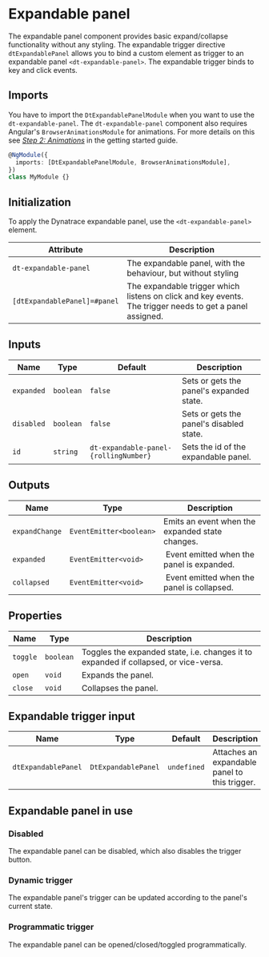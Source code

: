 # Expandable panel

The expandable panel component provides basic expand/collapse functionality
without any styling. The expandable trigger directive `dtExpandablePanel` allows
you to bind a custom element as trigger to an expandable panel
`<dt-expandable-panel>`. The expandable trigger binds to key and click events.

<ba-live-example name="DtExampleExpandablePanelDefault"></ba-live-example>

## Imports

You have to import the `DtExpandablePanelModule` when you want to use the
`dt-expandable-panel`. The `dt-expandable-panel` component also requires
Angular's `BrowserAnimationsModule` for animations. For more details on this see
[_Step 2: Animations_](https://barista.dynatrace.com/components/get-started/#step-2-animations)
in the getting started guide.

```typescript
@NgModule({
  imports: [DtExpandablePanelModule, BrowserAnimationsModule],
})
class MyModule {}
```

## Initialization

To apply the Dynatrace expandable panel, use the `<dt-expandable-panel>`
element.

| Attribute                    | Description                                                                                              |
| ---------------------------- | -------------------------------------------------------------------------------------------------------- |
| `dt-expandable-panel`        | The expandable panel, with the behaviour, but without styling                                            |
| `[dtExpandablePanel]=#panel` | The expandable trigger which listens on click and key events. The trigger needs to get a panel assigned. |

## Inputs

| Name       | Type      | Default                               | Description                              |
| ---------- | --------- | ------------------------------------- | ---------------------------------------- |
| `expanded` | `boolean` | `false`                               | Sets or gets the panel's expanded state. |
| `disabled` | `boolean` | `false`                               | Sets or gets the panel's disabled state. |
| `id`       | `string`  | `dt-expandable-panel-{rollingNumber}` | Sets the id of the expandable panel.     |

## Outputs

| Name           | Type                    | Description                                     |
| -------------- | ----------------------- | ----------------------------------------------- |
| `expandChange` | `EventEmitter<boolean>` | Emits an event when the expanded state changes. |
| `expanded`     | `EventEmitter<void>`    |  Event emitted when the panel is expanded.      |
| `collapsed`    | `EventEmitter<void>`    |  Event emitted when the panel is collapsed.     |

## Properties

| Name     | Type      | Description                                                                          |
| -------- | --------- | ------------------------------------------------------------------------------------ |
| `toggle` | `boolean` | Toggles the expanded state, i.e. changes it to expanded if collapsed, or vice-versa. |
| `open`   | `void`    | Expands the panel.                                                                   |
| `close`  | `void`    | Collapses the panel.                                                                 |

## Expandable trigger input

| Name                | Type                | Default     | Description                                   |
| ------------------- | ------------------- | ----------- | --------------------------------------------- |
| `dtExpandablePanel` | `DtExpandablePanel` | `undefined` | Attaches an expandable panel to this trigger. |

## Expandable panel in use

### Disabled

The expandable panel can be disabled, which also disables the trigger button.

<ba-live-example name="DtExampleExpandablePanelDisabled"></ba-live-example>

### Dynamic trigger

The expandable panel's trigger can be updated according to the panel's current
state.

<ba-live-example name="DtExampleExpandablePanelDynamicTrigger"></ba-live-example>

### Programmatic trigger

The expandable panel can be opened/closed/toggled programmatically.

<ba-live-example name="DtExampleExpandablePanelProgrammatic"></ba-live-example>
